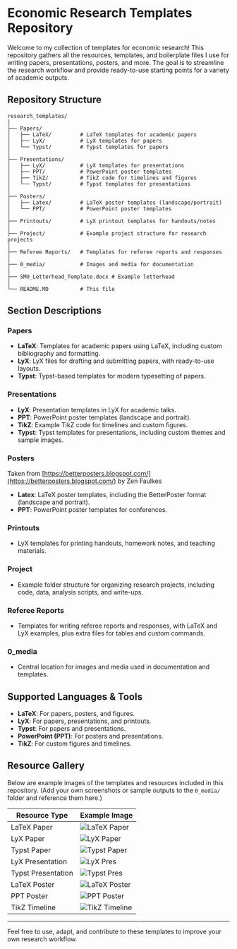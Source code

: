 # Economic Research Templates Repository

Welcome to my collection of templates for economic research! This repository gathers all the resources, templates, and boilerplate files I use for writing papers, presentations, posters, and more. The goal is to streamline the research workflow and provide ready-to-use starting points for a variety of academic outputs.

## Repository Structure

```
research_templates/
│
├── Papers/
│   ├── LaTeX/         # LaTeX templates for academic papers
│   ├── LyX/           # LyX templates for papers
│   └── Typst/         # Typst templates for papers
│
├── Presentations/
│   ├── LyX/           # LyX templates for presentations
│   ├── PPT/           # PowerPoint poster templates
│   ├── TikZ/          # TikZ code for timelines and figures
│   └── Typst/         # Typst templates for presentations
│
├── Posters/
│   ├── Latex/         # LaTeX poster templates (landscape/portrait)
│   └── PPT/           # PowerPoint poster templates
│
├── Printouts/         # LyX printout templates for handouts/notes
│
├── Project/           # Example project structure for research projects
│
├── Referee Reports/   # Templates for referee reports and responses
│
├── 0_media/           # Images and media for documentation
│
├── SMU_Letterhead_Template.docx # Example letterhead
│
└── README.MD          # This file
```

## Section Descriptions

### Papers
- **LaTeX**: Templates for academic papers using LaTeX, including custom bibliography and formatting.
- **LyX**: LyX files for drafting and submitting papers, with ready-to-use layouts.
- **Typst**: Typst-based templates for modern typesetting of papers.

### Presentations
- **LyX**: Presentation templates in LyX for academic talks.
- **PPT**: PowerPoint poster templates (landscape and portrait).
- **TikZ**: Example TikZ code for timelines and custom figures.
- **Typst**: Typst templates for presentations, including custom themes and sample images.

### Posters

Taken from [https://betterposters.blogspot.com/](https://betterposters.blogspot.com/) by Zen Faulkes

- **Latex**: LaTeX poster templates, including the BetterPoster format (landscape and portrait).
- **PPT**: PowerPoint poster templates for conferences.

### Printouts
- LyX templates for printing handouts, homework notes, and teaching materials.

### Project
- Example folder structure for organizing research projects, including code, data, analysis scripts, and write-ups.

### Referee Reports
- Templates for writing referee reports and responses, with LaTeX and LyX examples, plus extra files for tables and custom commands.

### 0_media
- Central location for images and media used in documentation and templates.

## Supported Languages & Tools
- **LaTeX**: For papers, posters, and figures.
- **LyX**: For papers, presentations, and printouts.
- **Typst**: For papers and presentations.
- **PowerPoint (PPT)**: For posters and presentations.
- **TikZ**: For custom figures and timelines.

## Resource Gallery
Below are example images of the templates and resources included in this repository. (Add your own screenshots or sample outputs to the `0_media/` folder and reference them here.)

| Resource Type         | Example Image                                  |
|----------------------|------------------------------------------------|
| LaTeX Paper          | ![LaTeX Paper](0_media/latex_paper_example.png) |
| LyX Paper            | ![LyX Paper](0_media/lyx_paper_example.png)     |
| Typst Paper          | ![Typst Paper](0_media/typst_paper_example.png) |
| LyX Presentation     | ![LyX Pres](0_media/lyx_presentation.png)       |
| Typst Presentation   | ![Typst Pres](0_media/typst_presentation.png)   |
| LaTeX Poster         | ![LaTeX Poster](0_media/latex_poster.png)       |
| PPT Poster           | ![PPT Poster](0_media/ppt_poster.png)           |
| TikZ Timeline        | ![TikZ Timeline](0_media/tikz_timeline.png)     |


---

Feel free to use, adapt, and contribute to these templates to improve your own research workflow.
